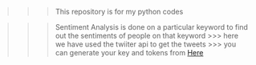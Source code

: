 >>>This  repository is for my python codes


>>> Sentiment Analysis is done on a particular keyword to find out the sentiments of people on that keyword
                >>> here we have used the twiiter api to get the tweets
                >>> you can generate your key and tokens from <a href=https://developer.twitter.com/content/developer-twitter/en.html>Here</a>
